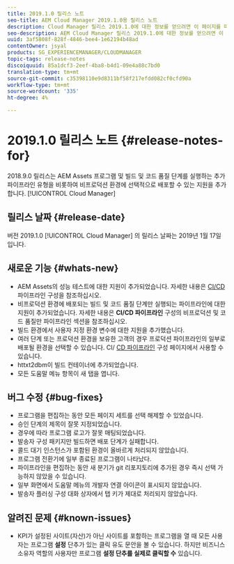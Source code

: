```yaml
---
title: 2019.1.0 릴리스 노트
seo-title: AEM Cloud Manager 2019.1.0용 릴리스 노트
description: Cloud Manager 릴리스 2019.1.0에 대한 정보를 얻으려면 이 페이지를 따르십시오.
seo-description: AEM Cloud Manager 릴리스 2019.1.0에 대한 정보를 얻으려면 이 페이지를 따르십시오.
uuid: 3af5808f-828f-4846-bee4-1e62194b48ad
contentOwner: jsyal
products: SG_EXPERIENCEMANAGER/CLOUDMANAGER
topic-tags: release-notes
discoiquuid: 85a1dcf3-2eef-4ba8-b4d1-09e4a88c7bd0
translation-type: tm+mt
source-git-commit: c35398110e9d8311bf58f217efdd082cf0cfd90a
workflow-type: tm+mt
source-wordcount: '335'
ht-degree: 4%

---
```



# 2019.1.0 릴리스 노트 {#release-notes-for}

2018.9.0 릴리스는 AEM Assets 프로그램 및 빌드 및 코드 품질 단계를 실행하는 추가 파이프라인 유형을 비롯하여 비프로덕션 환경에 선택적으로 배포할 수 있는 지원을 추가합니다. [!UICONTROL Cloud Manager]

## 릴리스 날짜 {#release-date}

버전 2019.1.0 [!UICONTROL Cloud Manager] 의 릴리스 날짜는 2019년 1월 17일입니다.

## 새로운 기능 {#whats-new}

* AEM Assets의 성능 테스트에 대한 지원이 추가되었습니다. 자세한 내용은 [CI/CD](configuring-pipeline.md)파이프라인 구성을 참조하십시오.
* 비프로덕션 환경에 배포되는 빌드 및 코드 품질 단계만 실행되는 파이프라인에 대한 지원이 추가되었습니다. 자세한 내용은 **CI/CD 파이프라인** 구성의 비프로덕션 및 코드 품질만 파이프라인 [](configuring-pipeline.md) 섹션을 참조하십시오.
* 빌드 환경에서 사용자 지정 환경 변수에 대한 지원을 추가했습니다.
* 여러 단계 또는 프로덕션 환경을 보유한 고객의 경우 프로덕션 파이프라인의 일부로 배포될 환경을 선택할 수 있습니다. CI/ [CD 파이프라인](configuring-pipeline.md) 구성 페이지에서 사용할 수 있습니다.
* httxt2dbm이 빌드 컨테이너에 추가되었습니다.
* 모든 도움말 메뉴 항목이 새 탭을 엽니다.

## 버그 수정 {#bug-fixes}

* 프로그램을 편집하는 동안 모든 페이지 세트를 선택 해제할 수 있었습니다.
* 승인 단계의 제목이 잘못 지정되었습니다.
* 경우에 따라 프로그램 로고가 잘못 매팅되었습니다.
* 발송자 구성 패키지만 빌드하면 배포 단계가 실패합니다.
* 콜드 대기 인스턴스가 포함된 환경이 올바르게 처리되지 않았습니다.
* 프로그램 전환기에 일부 종료된 프로그램이 나타났다.
* 파이프라인을 편집하는 동안 새 분기가 git 리포지토리에 추가된 경우 즉시 선택 가능하지 않았을 수 있습니다.
* 일부 화면에서 도움말 메뉴의 개발자 연결 아이콘이 표시되지 않았습니다.
* 발송자 플러싱 구성 대화 상자에서 탭 키가 제대로 처리되지 않았습니다.

## 알려진 문제 {#known-issues}

* KPI가 설정된 사이트(자산)가 아닌 사이트를 포함하는 프로그램을 열 때 모든 사용자는 프로그램 **설정** 단추가 있는 클릭 유도 문안을 볼 수 있습니다. 하지만 비즈니스 소유자 역할의 사용자만 프로그램 **설정 단추를 실제로 클릭할 수** 있습니다.